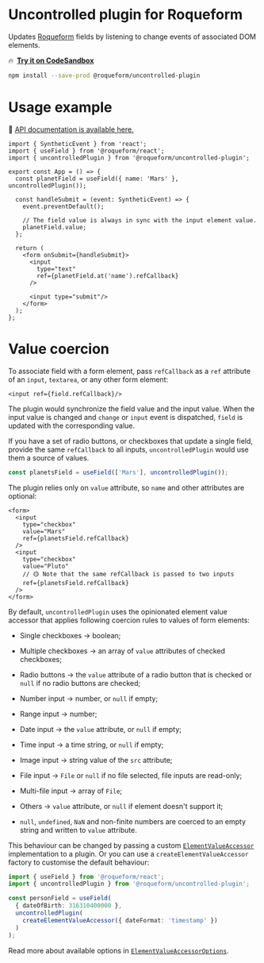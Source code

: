 # Uncontrolled plugin for Roqueform

Updates [Roqueform](https://github.com/smikhalevski/roqueform#readme) fields by listening to change events of associated
DOM elements.

🔥&ensp;[**Try it on CodeSandbox**](https://codesandbox.io/s/uncontrolled-elements-plugin-example-fsdshx)

```sh
npm install --save-prod @roqueform/uncontrolled-plugin
```

# Usage example

🔎 [API documentation is available here.](https://smikhalevski.github.io/roqueform/modules/uncontrolled_plugin.html)

```tsx
import { SyntheticEvent } from 'react';
import { useField } from '@roqueform/react';
import { uncontrolledPlugin } from '@roqueform/uncontrolled-plugin';

export const App = () => {
  const planetField = useField({ name: 'Mars' }, uncontrolledPlugin());

  const handleSubmit = (event: SyntheticEvent) => {
    event.preventDefault();

    // The field value is always in sync with the input element value.
    planetField.value;
  };

  return (
    <form onSubmit={handleSubmit}>
      <input
        type="text"
        ref={planetField.at('name').refCallback}
      />

      <input type="submit"/>
    </form>
  );
};
```

# Value coercion

To associate field with a form element, pass `refCallback` as a `ref` attribute of an `input`, `textarea`, or any other
form element:

```tsx
<input ref={field.refCallback}/>
```

The plugin would synchronize the field value and the input value. When the input value is changed and `change` or
`input` event is dispatched, `field` is updated with the corresponding value.

If you have a set of radio buttons, or checkboxes that update a single field, provide the same `refCallback` to all
inputs, `uncontrolledPlugin` would use them a source of values.

```ts
const planetsField = useField(['Mars'], uncontrolledPlugin());
```

The plugin relies only on `value` attribute, so `name` and other attributes are optional:

```tsx
<form>
  <input
    type="checkbox"
    value="Mars"
    ref={planetsField.refCallback}
  />
  <input
    type="checkbox"
    value="Pluto"
    // 🟡 Note that the same refCallback is passed to two inputs
    ref={planetsField.refCallback}
  />
</form>
```

By default, `uncontrolledPlugin` uses the opinionated element value accessor that applies following coercion rules to
values of form elements:

- Single checkboxes → boolean;

- Multiple checkboxes → an array of `value` attributes of checked checkboxes;

- Radio buttons → the `value` attribute of a radio button that is checked or `null` if no radio buttons are checked;

- Number input → number, or `null` if empty;

- Range input → number;

- Date input → the `value` attribute, or `null` if empty;

- Time input → a time string, or `null` if empty;

- Image input → string value of the `src` attribute;

- File input → `File` or `null` if no file selected, file inputs are read-only;

- Multi-file input → array of `File`;

- Others → `value` attribute, or `null` if element doesn't support it;

- `null`, `undefined`, `NaN` and non-finite numbers are coerced to an empty string and written to `value` attribute.

This behaviour can be changed by passing a custom
[`ElementValueAccessor`](https://smikhalevski.github.io/roqueform/interfaces/uncontrolled_plugin.ElementValueAccessor.html)
implementation to a plugin. Or you can use a `createElementValueAccessor` factory to customise the default behaviour:

```ts
import { useField } from '@roqueform/react';
import { uncontrolledPlugin } from '@roqueform/uncontrolled-plugin';

const personField = useField(
  { dateOfBirth: 316310400000 },
  uncontrolledPlugin(
    createElementValueAccessor({ dateFormat: 'timestamp' })
  )
);
```

Read more about available options in
[`ElementValueAccessorOptions`](https://smikhalevski.github.io/roqueform/interfaces/uncontrolled_plugin.ElementValueAccessorOptions.html).
